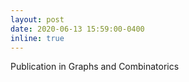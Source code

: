 ```yaml
---
layout: post
date: 2020-06-13 15:59:00-0400
inline: true
---
```

Publication in Graphs and Combinatorics
